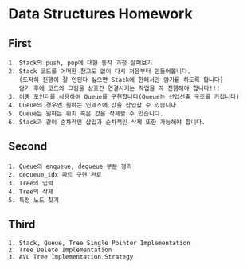 # Data Structures Homework

## First

```make
1. Stack의 push, pop에 대한 동작 과정 살펴보기
2. Stack 코드를 어떠한 참고도 없이 다시 처음부터 만들어봅니다.
   (도저히 진행이 잘 안된다 싶으면 Stack에 한해서만 암기를 하도록 합니다)
   암기 후에 코드와 그림을 상호간 연결시키는 작업을 꼭 진행해야 합니다!!!
3. 이중 포인터를 사용하여 Queue를 구현합니다(Queue는 선입선출 구조를 가집니다)
4. Queue의 경우엔 원하는 인덱스에 값을 삽입할 수 있습니다.
5. Queue는 원하는 위치 혹은 값을 삭제할 수 있습니다.
6. Stack과 같이 순차적인 삽입과 순차적인 삭제 또한 가능해야 합니다.
```

## Second

```make
1. Queue의 enqueue, dequeue 부분 정리
2. dequeue_idx 파트 구현 완료
3. Tree의 입력
4. Tree의 삭제
5. 특정 노드 찾기
```

## Third

```make
1. Stack, Queue, Tree Single Pointer Implementation
2. Tree Delete Implementation
3. AVL Tree Implementation Strategy
```
